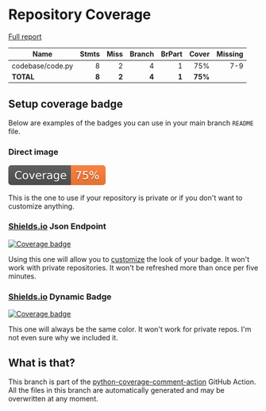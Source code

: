 # Repository Coverage

[Full report](https://htmlpreview.github.io/?https://github.com/ewjoachim/python-coverage-comment-action-devenv/blob/python-coverage-comment-action-data/htmlcov/index.html)

| Name             |    Stmts |     Miss |   Branch |   BrPart |   Cover |   Missing |
|----------------- | -------: | -------: | -------: | -------: | ------: | --------: |
| codebase/code.py |        8 |        2 |        4 |        1 |     75% |       7-9 |
|        **TOTAL** |    **8** |    **2** |    **4** |    **1** | **75%** |           |


## Setup coverage badge

Below are examples of the badges you can use in your main branch `README` file.

### Direct image

[![Coverage badge](https://raw.githubusercontent.com/ewjoachim/python-coverage-comment-action-devenv/python-coverage-comment-action-data/badge.svg)](https://htmlpreview.github.io/?https://github.com/ewjoachim/python-coverage-comment-action-devenv/blob/python-coverage-comment-action-data/htmlcov/index.html)

This is the one to use if your repository is private or if you don't want to customize anything.

### [Shields.io](https://shields.io) Json Endpoint

[![Coverage badge](https://img.shields.io/endpoint?url=https://raw.githubusercontent.com/ewjoachim/python-coverage-comment-action-devenv/python-coverage-comment-action-data/endpoint.json)](https://htmlpreview.github.io/?https://github.com/ewjoachim/python-coverage-comment-action-devenv/blob/python-coverage-comment-action-data/htmlcov/index.html)

Using this one will allow you to [customize](https://shields.io/endpoint) the look of your badge.
It won't work with private repositories. It won't be refreshed more than once per five minutes.

### [Shields.io](https://shields.io) Dynamic Badge

[![Coverage badge](https://img.shields.io/badge/dynamic/json?color=brightgreen&label=coverage&query=%24.message&url=https%3A%2F%2Fraw.githubusercontent.com%2Fewjoachim%2Fpython-coverage-comment-action-devenv%2Fpython-coverage-comment-action-data%2Fendpoint.json)](https://htmlpreview.github.io/?https://github.com/ewjoachim/python-coverage-comment-action-devenv/blob/python-coverage-comment-action-data/htmlcov/index.html)

This one will always be the same color. It won't work for private repos. I'm not even sure why we included it.

## What is that?

This branch is part of the
[python-coverage-comment-action](https://github.com/marketplace/actions/python-coverage-comment)
GitHub Action. All the files in this branch are automatically generated and may be
overwritten at any moment.